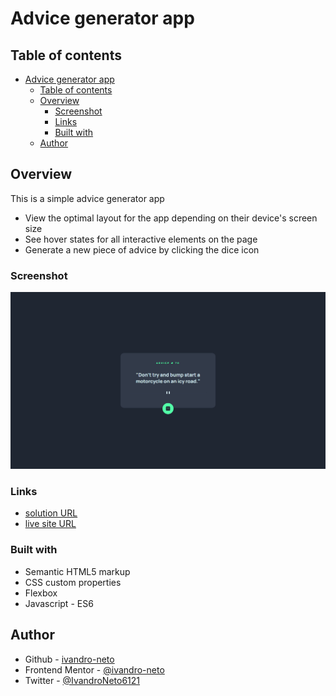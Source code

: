 # Advice generator app


## Table of contents

- [Advice generator app](#advice-generator-app)
  - [Table of contents](#table-of-contents)
  - [Overview](#overview)
    - [Screenshot](#screenshot)
    - [Links](#links)
    - [Built with](#built-with)
  - [Author](#author)


## Overview

This is a simple advice generator app

- View the optimal layout for the app depending on their device's screen size
- See hover states for all interactive elements on the page
- Generate a new piece of advice by clicking the dice icon

### Screenshot

![](./images/Screenshot.png)

### Links

- [solution URL](https://github.com/ivandro-neto/advice-generator-app-main.git)
- [live site URL](https://ivandro-neto.github.io/advice-generator-app-main/)

### Built with

- Semantic HTML5 markup
- CSS custom properties
- Flexbox
- Javascript - ES6

## Author

- Github - [ivandro-neto](https://github.com/ivandro-neto)
- Frontend Mentor - [@ivandro-neto](https://www.frontendmentor.io/profile/ivandro-neto)
- Twitter - [@IvandroNeto6121](https://twitter.com/IvandroNeto6121)